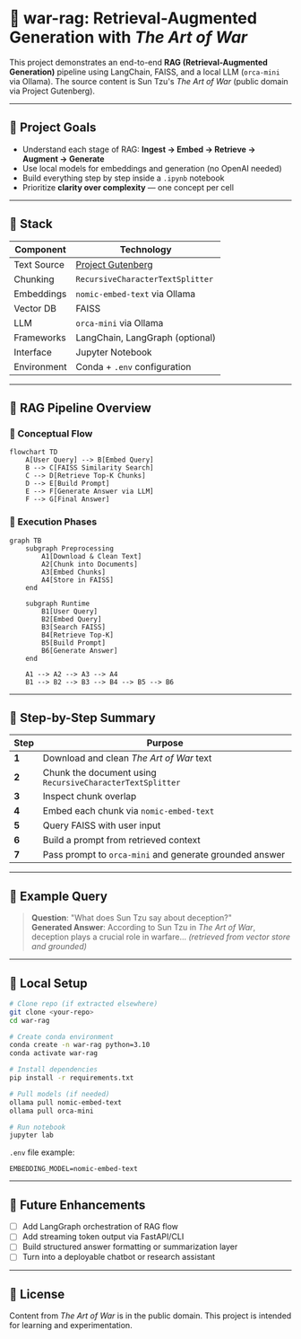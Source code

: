 # 🧠 war-rag: Retrieval-Augmented Generation with *The Art of War*

This project demonstrates an end-to-end **RAG (Retrieval-Augmented Generation)** pipeline using LangChain, FAISS, and a local LLM (`orca-mini` via Ollama). The source content is Sun Tzu's *The Art of War* (public domain via Project Gutenberg).

---

## 📐 Project Goals

- Understand each stage of RAG: **Ingest → Embed → Retrieve → Augment → Generate**
- Use local models for embeddings and generation (no OpenAI needed)
- Build everything step by step inside a `.ipynb` notebook
- Prioritize **clarity over complexity** — one concept per cell

---

## 🧱 Stack

| Component | Technology |
|----------|------------|
| Text Source | [Project Gutenberg](https://www.gutenberg.org/ebooks/132) |
| Chunking | `RecursiveCharacterTextSplitter` |
| Embeddings | `nomic-embed-text` via Ollama |
| Vector DB | FAISS |
| LLM | `orca-mini` via Ollama |
| Frameworks | LangChain, LangGraph (optional) |
| Interface | Jupyter Notebook |
| Environment | Conda + `.env` configuration |

---

## 🔁 RAG Pipeline Overview

### 🧠 Conceptual Flow

```mermaid
flowchart TD
    A[User Query] --> B[Embed Query]
    B --> C[FAISS Similarity Search]
    C --> D[Retrieve Top-K Chunks]
    D --> E[Build Prompt]
    E --> F[Generate Answer via LLM]
    F --> G[Final Answer]
```

### 🧪 Execution Phases

```mermaid
graph TB
    subgraph Preprocessing
        A1[Download & Clean Text]
        A2[Chunk into Documents]
        A3[Embed Chunks]
        A4[Store in FAISS]
    end

    subgraph Runtime
        B1[User Query]
        B2[Embed Query]
        B3[Search FAISS]
        B4[Retrieve Top-K]
        B5[Build Prompt]
        B6[Generate Answer]
    end

    A1 --> A2 --> A3 --> A4
    B1 --> B2 --> B3 --> B4 --> B5 --> B6
```

---

## 📓 Step-by-Step Summary

| Step | Purpose |
|------|---------|
| **1** | Download and clean *The Art of War* text |
| **2** | Chunk the document using `RecursiveCharacterTextSplitter` |
| **3** | Inspect chunk overlap |
| **4** | Embed each chunk via `nomic-embed-text` |
| **5** | Query FAISS with user input |
| **6** | Build a prompt from retrieved context |
| **7** | Pass prompt to `orca-mini` and generate grounded answer |

---

## 🧪 Example Query

> **Question**: "What does Sun Tzu say about deception?"  
> **Generated Answer**: According to Sun Tzu in *The Art of War*, deception plays a crucial role in warfare... *(retrieved from vector store and grounded)*

---

## 🔧 Local Setup

```bash
# Clone repo (if extracted elsewhere)
git clone <your-repo>
cd war-rag

# Create conda environment
conda create -n war-rag python=3.10
conda activate war-rag

# Install dependencies
pip install -r requirements.txt

# Pull models (if needed)
ollama pull nomic-embed-text
ollama pull orca-mini

# Run notebook
jupyter lab
```

`.env` file example:
```
EMBEDDING_MODEL=nomic-embed-text
```

---

## 🚀 Future Enhancements

- [ ] Add LangGraph orchestration of RAG flow
- [ ] Add streaming token output via FastAPI/CLI
- [ ] Build structured answer formatting or summarization layer
- [ ] Turn into a deployable chatbot or research assistant

---

## 📜 License

Content from *The Art of War* is in the public domain. This project is intended for learning and experimentation.